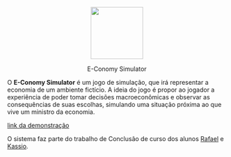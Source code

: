 <p align="center"><img src="https://i.imgur.com/iwnsGhu.jpg" width="120"></p>

<p align="center">E-Conomy Simulator</p>

O **E-Conomy Simulator** é um jogo de simulação, que irá representar a economia de um ambiente fictício. A ideia do jogo é propor ao jogador a experiência de poder tomar decisões macroeconômicas e observar as consequências de suas escolhas, simulando uma  situação próxima ao que vive um ministro da economia.

[link da demonstração](ec2-3-138-138-227.us-east-2.compute.amazonaws.com "link da demonstração")

O sistema faz parte do trabalho de Conclusão de curso dos alunos [Rafael](https://github.com/gwathsule "Rafael") e [Kassio](https://github.com/kassioschaider "Kassio").
